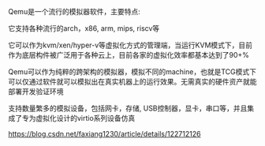 Qemu是一个流行的模拟器软件，主要特点:

它支持各种流行的arch，x86, arm, mips, riscv等

它可以作为kvm/xen/hyper-v等虚拟化方式的管理端，当运行KVM模式下，目前作为底层构件被广泛用于各种云上，目前各家的虚拟化效率都基本达到了90+%

Qemu可以作为纯粹的跨架构的模拟器，模拟不同的machine，也就是TCG模式下可以仅通过软件就可以模拟出在真实机器上的运行效果。无需真实的硬件资产就能部署开发验证环境

支持数量繁多的模拟设备，包括网卡，存储, USB控制器，显卡，串口等，并且集成了专为虚拟化设计的virtio系列设备仿真



https://blog.csdn.net/faxiang1230/article/details/122712126


